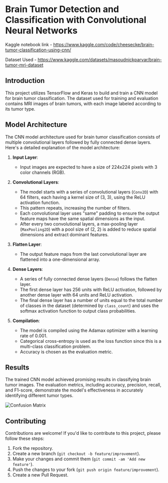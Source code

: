 # Brain Tumor Detection and Classification with Convolutional Neural Networks

Kaggle notebook link - https://www.kaggle.com/code/cheesecke/brain-tumor-classification-using-cnn/

Dataset Used - https://www.kaggle.com/datasets/masoudnickparvar/brain-tumor-mri-dataset

## Introduction

This project utilizes TensorFlow and Keras to build and train a CNN model for brain tumor classification. The dataset used for training and evaluation contains MRI images of brain tumors, with each image labeled according to its tumor type.

## Model Architecture

The CNN model architecture used for brain tumor classification consists of multiple convolutional layers followed by fully connected dense layers. Here's a detailed explanation of the model architecture:

1. **Input Layer**: 
   - Input images are expected to have a size of 224x224 pixels with 3 color channels (RGB).

2. **Convolutional Layers**:
   - The model starts with a series of convolutional layers (`Conv2D`) with 64 filters, each having a kernel size of (3, 3), using the ReLU activation function.
   - This pattern repeats, increasing the number of filters.
   - Each convolutional layer uses "same" padding to ensure the output feature maps have the same spatial dimensions as the input.
   - After every two convolutional layers, a max-pooling layer (`MaxPooling2D`) with a pool size of (2, 2) is added to reduce spatial dimensions and extract dominant features.

3. **Flatten Layer**: 
   - The output feature maps from the last convolutional layer are flattened into a one-dimensional array.

4. **Dense Layers**:
   - A series of fully connected dense layers (`Dense`) follows the flatten layer.
   - The first dense layer has 256 units with ReLU activation, followed by another dense layer with 64 units and ReLU activation.
   - The final dense layer has a number of units equal to the total number of classes in the dataset (determined by `class_count`) and uses the softmax activation function to output class probabilities.

5. **Compilation**:
   - The model is compiled using the Adamax optimizer with a learning rate of 0.001.
   - Categorical cross-entropy is used as the loss function since this is a multi-class classification problem.
   - Accuracy is chosen as the evaluation metric.
  

## Results

The trained CNN model achieved promising results in classifying brain tumor images. The evaluation metrics, including accuracy, precision, recall, and F1-score, demonstrate the model's effectiveness in accurately identifying different tumor types.

![Confusion Matrix](images/confusion_matrix.png)


## Contributing

Contributions are welcome! If you'd like to contribute to this project, please follow these steps:

1. Fork the repository.
2. Create a new branch (`git checkout -b feature/improvement`).
3. Make your changes and commit them (`git commit -am 'Add new feature'`).
4. Push the changes to your fork (`git push origin feature/improvement`).
5. Create a new Pull Request.

